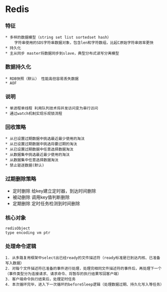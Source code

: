 # Redis

### 特征
    * 多样的数据模型（string set list sortedset hash）
        字符串使用的SDS字符串数据对象，包含len和字符数组，比起C原始字符串效率更快
    * 持久化
    * 主从同步 master将数据同步到slave，典型分布式读写分离模型
    
### 数据持久化
    * RDB快照（默认） 性能高但容易丢失数据
    * AOF
    
### 说明
    * 单进程单线程 利用队列技术将并发访问变为串行访问
    * 通过watch机制实现乐观锁流程
    
### 回收策略
    * 从已设置过期数据中挑选最近最少使用的淘汰
    * 从已设置过期数据中挑选将要过期的淘汰
    * 从已设置过期数据中任意选择数据淘汰
    * 从数据集中挑选最近最少使用的淘汰
    * 从数据集中任意选择数据淘汰
    * 禁止驱逐数据(默认)

### 过期删除策略
* 定时删除 给key建立定时器，到达时间删除
* 被动删除 调用key值判断删除
* 定期删除 定时任务检测到时间删除
    
### 核心对象
    
    redisObject
    type encoding vm ptr
    
### 处理命令逻辑

    1. 从多路复用框架中select出已经ready的文件描述符（ready标准是已到达内核、已准备写入数据）
    2. 对每个文件描述符已准备的事件进行处理，处理完相同文件描述符的事件后，再处理下一个（事件类型分为连接请求、请求命令、将暂存的执行结果写回客户端）
    3. 客户端命令执行结束后，处理定时任务
    4. 本次循环完毕，进入下一次循环的beforeSleep逻辑（处理数据过期、持久化写入等任务）